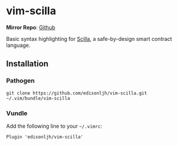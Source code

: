 # vim-scilla
__Mirror Repo__: [Github](https://github.com/edisonljh/vim-scilla)

Basic syntax highlighting for [Scilla](https://scilla-lang.org/), a safe-by-design smart contract language. 

## Installation
### Pathogen
```
git clone https://github.com/edisonljh/vim-scilla.git ~/.vim/bundle/vim-scilla
```
### Vundle

Add the following line to your `~/.vimrc`:
```
Plugin 'edisonljh/vim-scilla'
```

